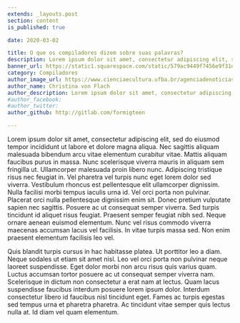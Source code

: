 ```yaml
---
extends: _layouts.post
section: content
is_published: true

date: 2020-03-02

title: O que os compiladores dizem sobre suas palavras?
description: Lorem ipsum dolor sit amet, consectetur adipiscing elit, sed do eiusmod tempor incididunt ut labore et dolore magna aliqua.
banner_url: https://static1.squarespace.com/static/579ac9449f7456e9f31d673c/579acc2615d5dbe122c9f613/59cc5b9c3e00be80b50e64cd/1506565533240/shutterstock_640006990.jpg?format=1500w
category: Compiladores
author_image_url: https://www.cienciaecultura.ufba.br/agenciadenoticias/wp-content/uploads/2017/06/servletrecuperafoto-1.png
author_name: Christina von Flach
author_description: Lorem ipsum dolor sit amet, consectetur adipiscing elit, sed do eiusmod tempor incididunt ut labore et dolore magna aliqua.
#author_facebook:
#author_twitter:
author_github: http://gitlab.com/formigteen

---
```


Lorem ipsum dolor sit amet, consectetur adipiscing elit, sed do eiusmod tempor incididunt ut labore et dolore magna aliqua. Nec sagittis aliquam malesuada bibendum arcu vitae elementum curabitur vitae. Mattis aliquam faucibus purus in massa. Nunc scelerisque viverra mauris in aliquam sem fringilla ut. Ullamcorper malesuada proin libero nunc. Adipiscing tristique risus nec feugiat in. Vel pharetra vel turpis nunc eget lorem dolor sed viverra. Vestibulum rhoncus est pellentesque elit ullamcorper dignissim. Nulla facilisi morbi tempus iaculis urna id. Vel orci porta non pulvinar. Placerat orci nulla pellentesque dignissim enim sit. Donec pretium vulputate sapien nec sagittis. Posuere ac ut consequat semper viverra. Sed turpis tincidunt id aliquet risus feugiat. Praesent semper feugiat nibh sed. Neque ornare aenean euismod elementum. Nunc vel risus commodo viverra maecenas accumsan lacus vel facilisis. In vitae turpis massa sed. Non enim praesent elementum facilisis leo vel.

Quis blandit turpis cursus in hac habitasse platea. Ut porttitor leo a diam. Neque sodales ut etiam sit amet nisl. Leo vel orci porta non pulvinar neque laoreet suspendisse. Eget dolor morbi non arcu risus quis varius quam. Luctus accumsan tortor posuere ac ut consequat semper viverra nam. Scelerisque in dictum non consectetur a erat nam at lectus. Quam lacus suspendisse faucibus interdum posuere lorem ipsum dolor. Interdum consectetur libero id faucibus nisl tincidunt eget. Fames ac turpis egestas sed tempus urna et pharetra pharetra. Ac tincidunt vitae semper quis lectus nulla at. Id diam vel quam elementum.
